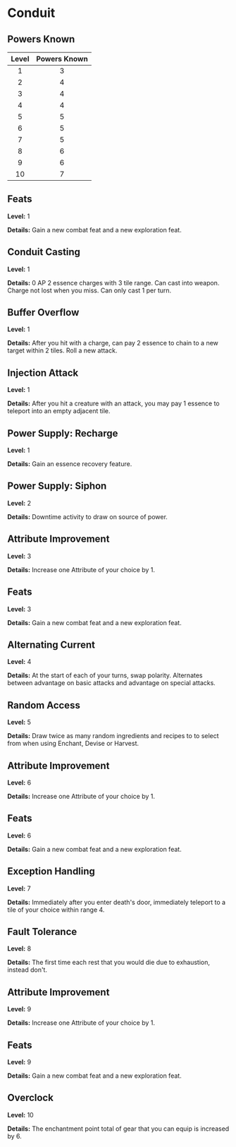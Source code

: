 # Conduit

## Powers Known

|   Level   | Powers Known |
|:-----:|:-----:|
|   1   |   3   |
|   2   |   4   |
|   3   |   4   |
|   4   |   4   |
|   5   |   5   |
|   6   |   5   |
|   7   |   5   |
|   8   |   6   |
|   9   |   6   |
|   10   |   7   |

## Feats
**Level:** 1

**Details:** Gain a new combat feat and a new exploration feat.

## Conduit Casting
**Level:** 1

**Details:** 0 AP 2 essence charges with 3 tile range. Can cast into weapon. Charge not lost when you miss. Can only cast 1 per turn.

## Buffer Overflow
**Level:** 1

**Details:** After you hit with a charge, can pay 2 essence to chain to a new target within 2 tiles. Roll a new attack.

## Injection Attack
**Level:** 1

**Details:** After you hit a creature with an attack, you may pay 1 essence to teleport into an empty adjacent tile.

## Power Supply: Recharge
**Level:** 1

**Details:** Gain an essence recovery feature.

## Power Supply: Siphon
**Level:** 2

**Details:** Downtime activity to draw on source of power.

## Attribute Improvement
**Level:** 3

**Details:** Increase one Attribute of your choice by 1.

## Feats
**Level:** 3

**Details:** Gain a new combat feat and a new exploration feat.

## Alternating Current
**Level:** 4

**Details:** At the start of each of your turns, swap polarity. Alternates between advantage on basic attacks and advantage on special attacks.

## Random Access
**Level:** 5

**Details:** Draw twice as many random ingredients and recipes to to select from when using Enchant, Devise or Harvest.

## Attribute Improvement
**Level:** 6

**Details:** Increase one Attribute of your choice by 1.

## Feats
**Level:** 6

**Details:** Gain a new combat feat and a new exploration feat.

## Exception Handling
**Level:** 7

**Details:** Immediately after you enter death's door, immediately teleport to a tile of your choice within range 4.

## Fault Tolerance
**Level:** 8

**Details:** The first time each rest that you would die due to exhaustion, instead don't.

## Attribute Improvement
**Level:** 9

**Details:** Increase one Attribute of your choice by 1.

## Feats
**Level:** 9

**Details:** Gain a new combat feat and a new exploration feat.

## Overclock
**Level:** 10

**Details:** The enchantment point total of gear that you can equip is increased by 6.
